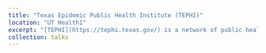 ```yaml
---
title: "Texas Epidemic Public Health Institute (TEPHI)"
location: "UT Health1"
excerpt: "[TEPHI](https://tephi.texas.gov/) is a network of public health professionals and resources that will ensure the state is at the forefront of pandemic readiness and response to keep Texans safe and the economy strong.<br/><img src='https://raw.githubusercontent.com/bikaiming93/bikaiming93.github.io/master/images/Re2.png?raw=true' alt='Digital Twin Project Image'>"
collection: talks
---
```



